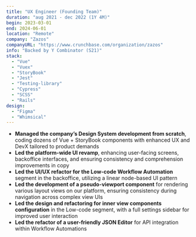 ```yaml
---
title: "UX Engineer (Founding Team)"
duration: "aug 2021 - dec 2022 (1Y 4M)"
begin: 2023-03-01
end: 2024-06-01
location: "Remote"
company: "Zazos"
companyURL: "https://www.crunchbase.com/organization/zazos"
info: "Backed by Y Combinator (S21)"
stack:
  - "Vue"
  - "Vuex"
  - "StoryBook"
  - "Jest"
  - "Testing-library"
  - "Cypress"
  - "SCSS"
  - "Rails"
design:
  - "Figma"
  - "Whimsical"
---
```


- **Managed the company’s Design System development from scratch**, coding dozens of Vue + StoryBook components with enhanced UX and DevX tailored to product demands
- **Led the platform-wide UI revamp**, enhancing user-facing screens, backoffice interfaces, and ensuring consistency and comprehension improvements in copy
- **Led the UI/UX refactor for the Low-code Workflow Automation** segment in the backoffice, utilizing a linear node-based UI pattern
- **Led the development of a pseudo-viewport component** for rendering various layout views on our platform, ensuring consistency during navigation across complex view UIs
- **Led the design and refactoring for inner view components configuration** in the Low-code segment, with a full settings sidebar for improved user interaction
- **Led the refactor of a user-friendly JSON Editor** for API integration within Workflow Automations